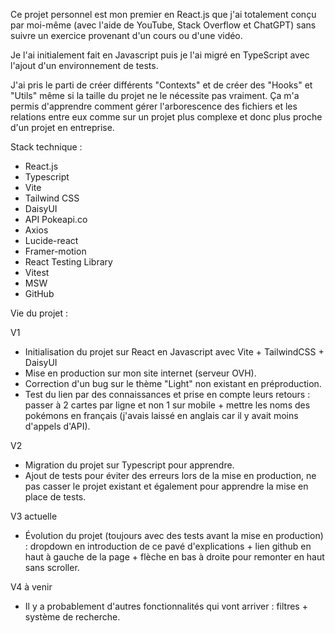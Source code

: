 Ce projet personnel est mon premier en React.js que j'ai totalement conçu par moi-même (avec l'aide de YouTube, Stack Overflow et ChatGPT) sans suivre un exercice provenant d'un cours ou d'une vidéo.

Je l'ai initialement fait en Javascript puis je l'ai migré en TypeScript avec l'ajout d'un environnement de tests.

J'ai pris le parti de créer différents "Contexts" et de créer des "Hooks" et "Utils" même si la taille du projet ne le nécessite pas vraiment. Ça m'a permis d'apprendre comment gérer l'arborescence des fichiers et les relations entre eux comme sur un projet plus complexe et donc plus proche d'un projet en entreprise.



Stack technique :
- React.js
- Typescript
- Vite
- Tailwind CSS
- DaisyUI
- API Pokeapi.co
- Axios
- Lucide-react
- Framer-motion
- React Testing Library
- Vitest
- MSW
- GitHub



Vie du projet :

V1
- Initialisation du projet sur React en Javascript avec Vite + TailwindCSS + DaisyUI
- Mise en production sur mon site internet (serveur OVH).
- Correction d'un bug sur le thème "Light" non existant en préproduction.
- Test du lien par des connaissances et prise en compte leurs retours : passer à 2 cartes par ligne et non 1 sur mobile + mettre les noms des pokémons en français (j'avais laissé en anglais car il y avait moins d'appels d'API).

V2
- Migration du projet sur Typescript pour apprendre.
- Ajout de tests pour éviter des erreurs lors de la mise en production, ne pas casser le projet existant et également pour apprendre la mise en place de tests.

V3 actuelle
- Évolution du projet (toujours avec des tests avant la mise en production) : dropdown en introduction de ce pavé d'explications + lien github en haut à gauche de la page + flèche en bas à droite pour remonter en haut sans scroller.

V4 à venir
- Il y a probablement d'autres fonctionnalités qui vont arriver : filtres + système de recherche.